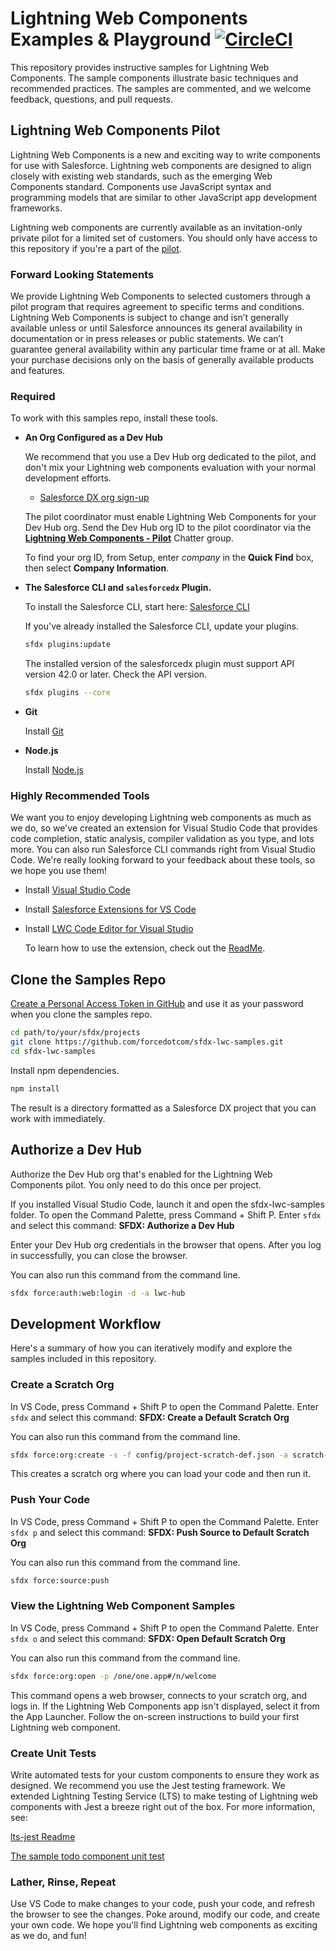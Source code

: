 # Lightning Web Components Examples & Playground [![CircleCI](https://circleci.com/gh/forcedotcom/sfdx-lwc-samples/tree/master.svg?style=svg&circle-token=8a2145726cca012a413c1015abd94914571fc7c3)](https://circleci.com/gh/forcedotcom/sfdx-lwc-samples/tree/master)

This repository provides instructive samples for Lightning Web Components. The sample components illustrate basic techniques and recommended practices. The samples are commented, and we welcome feedback, questions, and pull requests.

## Lightning Web Components Pilot

Lightning Web Components is a new and exciting way to write components for use with Salesforce. Lightning web components are designed to align closely with existing web standards, such as the emerging Web Components standard. Components use JavaScript syntax and programming models that are similar to other JavaScript app development frameworks.

Lightning web components are currently available as an invitation-only private pilot for a limited set of customers. You should only have access to this repository if you're a part of the [pilot](https://org62.lightning.force.com/one/one.app#/chatter/record/0F90M0000004r9GSAQ).

### Forward Looking Statements

We provide Lightning Web Components to selected customers through a pilot program that requires agreement to specific terms and conditions. Lightning Web Components is subject to change and isn’t generally available unless or until Salesforce announces its general availability in documentation or in press releases or public statements. We can’t guarantee general availability within any particular time frame or at all. Make your purchase decisions only on the basis of generally available products and features.

### Required

To work with this samples repo, install these tools.

- **An Org Configured as a Dev Hub**

    We recommend that you use a Dev Hub org dedicated to the pilot, and don't mix your Lightning web components evaluation with your normal development efforts.

    * <a href="https://developer.salesforce.com/promotions/orgs/dx-signup" target="_blank">Salesforce DX org sign-up</a>

    The pilot coordinator must enable Lightning Web Components for your Dev Hub org. Send the Dev Hub org ID to the pilot coordinator via the [**Lightning Web Components - Pilot**](https://org62.lightning.force.com/one/one.app#/chatter/record/0F90M0000004r9GSAQ) Chatter group.

    To find your org ID, from Setup, enter *company* in the **Quick Find** box, then select **Company Information**.

- **The Salesforce CLI and `salesforcedx` Plugin.**

    To install the Salesforce CLI, start here: <a href="https://developer.salesforce.com/tools/sfdxcli" target="_blank">Salesforce CLI</a>

    If you've already installed the Salesforce CLI, update your plugins.
    ```bash
    sfdx plugins:update
    ```

    The installed version of the salesforcedx plugin must support API version 42.0 or later. Check the API version.
    ```bash
    sfdx plugins --core
    ```
- **Git**

   Install [Git](https://help.github.com/articles/set-up-git/)
    
- **Node.js**

   Install [Node.js](https://nodejs.org)

### Highly Recommended Tools

We want you to enjoy developing Lightning web components as much as we do, so we've created an extension for Visual Studio Code that provides code completion, static analysis, compiler validation as you type, and lots more. You can also run Salesforce CLI commands right from Visual Studio Code. We're really looking forward to your feedback about these tools, so we hope you use them!

* Install [Visual Studio Code](https://code.visualstudio.com/)

* Install [Salesforce Extensions for VS Code](https://marketplace.visualstudio.com/items?itemName=salesforce.salesforcedx-vscode)

* Install [LWC Code Editor for Visual Studio](https://marketplace.visualstudio.com/items?itemName=salesforce.salesforcedx-vscode-lwc)

    To learn how to use the extension, check out the [ReadMe](/docs/README_vscode_extension.md).

## Clone the Samples Repo

<a href="https://help.github.com/articles/creating-a-personal-access-token-for-the-command-line" target="_blank"> Create a Personal Access Token in GitHub</a> and use it as your password when you clone the samples repo.

```bash
cd path/to/your/sfdx/projects
git clone https://github.com/forcedotcom/sfdx-lwc-samples.git
cd sfdx-lwc-samples
```

Install npm dependencies.

```bash
npm install
```

The result is a directory formatted as a Salesforce DX project that you can work with immediately.

## Authorize a Dev Hub

Authorize the Dev Hub org that's enabled for the Lightning Web Components pilot. You only need to do this once per project.

If you installed Visual Studio Code, launch it and open the sfdx-lwc-samples folder. To open the Command Palette, press Command + Shift P. Enter `sfdx` and select this command:
**SFDX: Authorize a Dev Hub** 

Enter your Dev Hub org credentials in the browser that opens. After you log in successfully, you can close the browser.

You can also run this command from the command line.

```bash
sfdx force:auth:web:login -d -a lwc-hub
```

## Development Workflow

Here's a summary of how you can iteratively modify and explore the samples included in this repository.

### Create a Scratch Org

In VS Code, press Command + Shift P to open the Command Palette. Enter `sfdx` and select this command:
**SFDX: Create a Default Scratch Org**

You can also run this command from the command line.

```bash
sfdx force:org:create -s -f config/project-scratch-def.json -a scratch-1
```

This creates a scratch org where you can load your code and then run it.

### Push Your Code

In VS Code, press Command + Shift P to open the Command Palette. Enter `sfdx p` and select this command:
**SFDX: Push Source to Default Scratch Org**

You can also run this command from the command line.

```bash
sfdx force:source:push
```

### View the Lightning Web Component Samples

In VS Code, press Command + Shift P to open the Command Palette. Enter `sfdx o` and select this command:
**SFDX: Open Default Scratch Org**

You can also run this command from the command line.

```bash
sfdx force:org:open -p /one/one.app#/n/welcome
```

This command opens a web browser, connects to your scratch org, and logs in. If the Lightning Web Components app isn't displayed, select it from the App Launcher. Follow the on-screen instructions to build your first Lightning web component.

### Create Unit Tests

Write automated tests for your custom components to ensure they work as designed. We recommend you use the Jest testing framework. We extended Lightning Testing Service (LTS) to make testing of Lightning web components with Jest a breeze right out of the box. For more information, see:

[lts-jest Readme](/docs/README_lts_jest.md)

[The sample todo component unit test](force-app/main/default/lightningcomponents/todo/__tests__/todo-test.js)

### Lather, Rinse, Repeat

Use VS Code to make changes to your code, push your code, and refresh the browser to see the changes. Poke around, modify our code, and create your own code. We hope you'll find Lightning web components as exciting as we do, and fun!